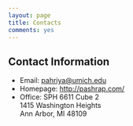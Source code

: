 ```yaml
---
layout: page
title: Contacts
comments: yes
---
```


Contact Information
-------------------


- Email: <pahriya@umich.edu>
- Homepage: <http://pashrap.com/>
- Office: SPH 6611 Cube 2
          <br/>1415 Washington Heights
          <br/>Ann Arbor, MI 48109


